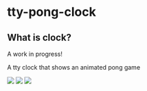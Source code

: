 
# tty-pong-clock

## What is clock?

A work in progress!

A tty clock that shows an animated pong game


![](https://github.com/pcharest2000/ttyPongClock/raw/tree/master/screenshots/screen01.png)
![](https://github.com/pcharest2000/ttyPongClock/raw/tree/master/screenshots/screen02.png)
![](https://github.com/pcharest2000/ttyPongClock/raw/tree/master/screenshots/screen03.png)
